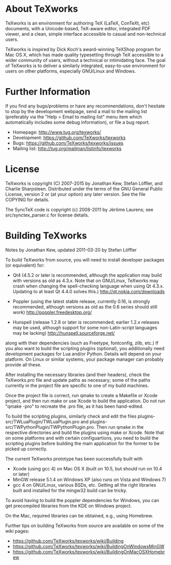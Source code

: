 About TeXworks
==============

TeXworks is an environment for authoring TeX (LaTeX, ConTeXt, etc) documents,
with a Unicode-based, TeX-aware editor, integrated PDF viewer, and a clean,
simple interface accessible to casual and non-technical users.

TeXworks is inspired by Dick Koch's award-winning TeXShop program for Mac OS X,
which has made quality typesetting through TeX accessible to a wider community
of users, without a technical or intimidating face. The goal of TeXworks is to
deliver a similarly integrated, easy-to-use environment for users on other
platforms, especially GNU/Linux and Windows.


Further Information
===================

If you find any bugs/problems or have any recommendations, don't hesitate to
stop by the development webpage, send a mail to the mailing list (preferably via
the "Help > Email to mailing list" menu item which automatically includes some
debug information), or file a bug report.

- Homepage:     http://www.tug.org/texworks/
- Development:  https://github.com/TeXworks/texworks
- Bugs:         https://github.com/TeXworks/texworks/issues
- Mailing list: http://tug.org/mailman/listinfo/texworks


License
=======

TeXworks is copyright (C) 2007-2015 by Jonathan Kew, Stefan Löffler, and Charlie
Sharpsteen. Distributed under the terms of the GNU General Public License,
version 2 or (at your option) any later version.
See the file COPYING for details.

The SyncTeX code is copyright (c) 2008-2011 by Jérôme Laurens; see
src/synctex_parser.c for license details.


Building TeXworks
=================

Notes by Jonathan Kew, updated 2011-03-20 by Stefan Löffler

To build TeXworks from source, you will need to install developer packages (or
equivalent) for:

 - Qt4 (4.5.2 or later is recommended, although the application may build with
   versions as old as 4.3.x. Note that on GNU/Linux, TeXworks may crash when
   changing the spell-checking language when using Qt 4.3.x. Updating to at
   least Qt 4.4.0 solves this.)
   http://qt.nokia.com/downloads

 - Poppler (using the latest stable release, currently 0.16, is strongly
   recommended, although versions as old as the 0.6 series should still work)
   http://poppler.freedesktop.org/

 - Hunspell (release 1.2.8 or later is recommended; earlier 1.2.x releases may
   be used, although support for some non-Latin-script languages may be lacking)
   http://hunspell.sourceforge.net/

along with their dependencies (such as Freetype, fontconfig, zlib, etc.) If you
also want to build the scripting plugins (optional), you additionally need
development packages for Lua and/or Python. Details will depend on your
platform. On Linux or similar systems, your package manager can probably provide
all these.

After installing the necessary libraries (and their headers), check the
TeXworks.pro file and update paths as necessary; some of the paths currently in
the project file are specific to one of my build machines.

Once the project file is correct, run qmake to create a Makefile or Xcode
project, and then run make or use Xcode to build the application. Do not run
"qmake -pro" to recreate the .pro file, as it has been hand-edited.

To build the scripting plugins, similarly check and edit the files
plugins-src/TWLuaPlugin/TWLuaPlugin.pro and
plugins-src/TWPythonPlugin/TWPythonPlugin.pro. Then run qmake in the respective
directories and build the plugins using make or Xcode. Note that on some
platforms and with certain configuartions, you need to build the scripting
plugins before building the main application for the former to be picked up
correctly.

The current TeXworks prototype has been successfully built with
 - Xcode (using gcc 4) on Mac OS X (built on 10.5, but should run on 10.4 or
   later)
 - MinGW release 5.1.4 on Windows XP (also runs on Vista and Windows 7)
 - gcc 4 on GNU/Linux, various BSDs, etc.
Getting all the right libraries built and installed for the mingw32 build can be
tricky.

To avoid having to build the poppler dependencies for Windows, you can get
precompiled libraries from the KDE on Windows project.

On the Mac, required libraries can be obtained, e.g., using Homebrew.

Further tips on building TeXworks from source are available on some of the wiki
pages:
 - https://github.com/TeXworks/texworks/wiki/Building
 - https://github.com/TeXworks/texworks/wiki/BuildingOnWindowsMinGW
 - https://github.com/TeXworks/texworks/wiki/BuildingOnMacOSXHomebrew
